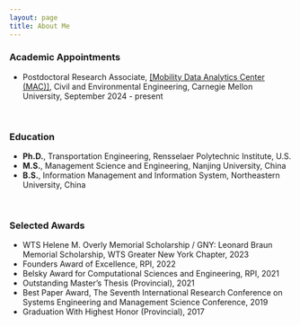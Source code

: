 ```yaml
---
layout: page
title: About Me
---
```



### Academic Appointments

- Postdoctoral Research Associate, <a href="https://mac.heinz.cmu.edu/">[Mobility Data Analytics Center (MAC)]</a>, Civil and Environmental Engineering, Carnegie Mellon University, September 2024 - present

<br>

### Education

- **Ph.D.**, Transportation Engineering, Rensselaer Polytechnic Institute, U.S.
- **M.S.**, Management Science and Engineering, Nanjing University, China
- **B.S.**, Information Management and Information System, Northeastern University, China 

<br>

### Selected Awards 

- WTS Helene M. Overly Memorial Scholarship / GNY: Leonard Braun Memorial Scholarship, WTS Greater New York Chapter, 2023
- Founders Award of Excellence, RPI, 2022
- Belsky Award for Computational Sciences and Engineering, RPI, 2021
- Outstanding Master’s Thesis (Provincial), 2021
- Best Paper Award, The Seventh International Research Conference on Systems Engineering and Management Science Conference, 2019
- Graduation With Highest Honor (Provincial), 2017




